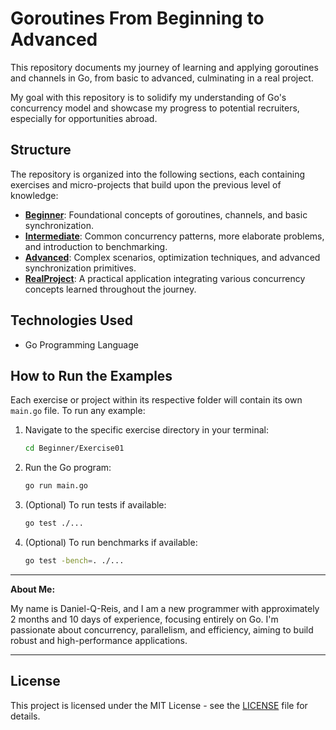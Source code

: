 # Goroutines From Beginning to Advanced

This repository documents my journey of learning and applying goroutines and channels in Go, from basic to advanced, culminating in a real project.

My goal with this repository is to solidify my understanding of Go's concurrency model and showcase my progress to potential recruiters, especially for opportunities abroad.

## Structure

The repository is organized into the following sections, each containing exercises and micro-projects that build upon the previous level of knowledge:

-   **[Beginner](Beginner/)**: Foundational concepts of goroutines, channels, and basic synchronization.
-   **[Intermediate](Intermediate/)**: Common concurrency patterns, more elaborate problems, and introduction to benchmarking.
-   **[Advanced](Advanced/)**: Complex scenarios, optimization techniques, and advanced synchronization primitives.
-   **[RealProject](RealProject/)**: A practical application integrating various concurrency concepts learned throughout the journey.

## Technologies Used

-   Go Programming Language

## How to Run the Examples

Each exercise or project within its respective folder will contain its own `main.go` file. To run any example:

1.  Navigate to the specific exercise directory in your terminal:
    ```bash
    cd Beginner/Exercise01
    ```
2.  Run the Go program:
    ```bash
    go run main.go
    ```
3.  (Optional) To run tests if available:
    ```bash
    go test ./...
    ```
4.  (Optional) To run benchmarks if available:
    ```bash
    go test -bench=. ./...
    ```

---

**About Me:**

My name is Daniel-Q-Reis, and I am a new programmer with approximately 2 months and 10 days of experience, focusing entirely on Go. I'm passionate about concurrency, parallelism, and efficiency, aiming to build robust and high-performance applications.

---

## License

This project is licensed under the MIT License - see the [LICENSE](LICENSE) file for details.



